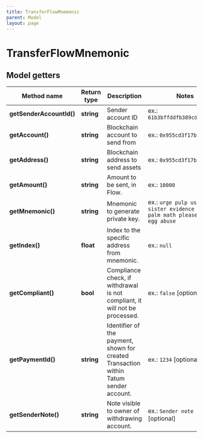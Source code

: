 ```yaml
---
title: TransferFlowMnemonic
parent: Model
layout: page
---
```


# TransferFlowMnemonic

## Model getters

Method name | Return type | Description | Notes
------------ | ------------- | ------------- | -------------
**getSenderAccountId()** | **string** | Sender account ID | ex.: `61b3bffddfb389cde19c73be`
**getAccount()** | **string** | Blockchain account to send from | ex.: `0x955cd3f17b2fd8ad`
**getAddress()** | **string** | Blockchain address to send assets | ex.: `0x955cd3f17b2fd8ae`
**getAmount()** | **string** | Amount to be sent, in Flow. | ex.: `10000`
**getMnemonic()** | **string** | Mnemonic to generate private key. | ex.: `urge pulp usage sister evidence arrest palm math please chief egg abuse`
**getIndex()** | **float** | Index to the specific address from mnemonic. | ex.: `null`
**getCompliant()** | **bool** | Compliance check, if withdrawal is not compliant, it will not be processed. | ex.: `false` [optional]
**getPaymentId()** | **string** | Identifier of the payment, shown for created Transaction within Tatum sender account. | ex.: `1234` [optional]
**getSenderNote()** | **string** | Note visible to owner of withdrawing account. | ex.: `Sender note` [optional]

